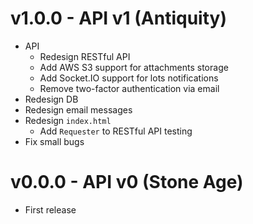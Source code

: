 # v1.0.0 - API v1 (Antiquity)

- API
  - Redesign RESTful API
  - Add AWS S3 support for attachments storage
  - Add Socket.IO support for lots notifications
  - Remove two-factor authentication via email
- Redesign DB
- Redesign email messages
- Redesign `index.html`
  - Add `Requester` to RESTful API testing
- Fix small bugs

# v0.0.0 - API v0 (Stone Age)

- First release
